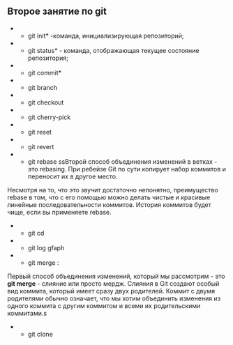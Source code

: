 ## Второе занятие по git 


* * git init* -команда, инициализирующая репозиторий;

* * git status* - команда, отображающая текущее состояние репозитория;

* * git commit*

 * * git branch

 * * git checkout

 * * git cherry-pick

 * * git reset

* * git revert

* * git rebase  ssВторой способ объединения изменений в ветках - это rebasing. При ребейзе Git по сути копирует набор коммитов и переносит их в другое место.

Несмотря на то, что это звучит достаточно непонятно, преимущество rebase в том, что c его помощью можно делать чистые и красивые линейные последовательности коммитов. История коммитов будет чище, если вы применяете rebase.

 * * git cd 

* * git log gfaph

* * git merge :

Первый способ объединения изменений, который мы рассмотрим - это **git merge** - слияние или просто мердж. Слияния в Git создают особый вид коммита, который имеет сразу двух родителей. Коммит с двумя родителями обычно означает, что мы хотим объединить изменения из одного коммита с другим коммитом и всеми их родительскими коммитами.s

* * git clone

